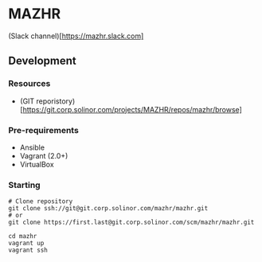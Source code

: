 # MAZHR
(Slack channel)[https://mazhr.slack.com]

## Development

### Resources
- (GIT reporistory)[https://git.corp.solinor.com/projects/MAZHR/repos/mazhr/browse]

### Pre-requirements
- Ansible
- Vagrant (2.0+)
- VirtualBox

### Starting
```
# Clone repository
git clone ssh://git@git.corp.solinor.com/mazhr/mazhr.git
# or
git clone https://first.last@git.corp.solinor.com/scm/mazhr/mazhr.git

cd mazhr
vagrant up
vagrant ssh
```



